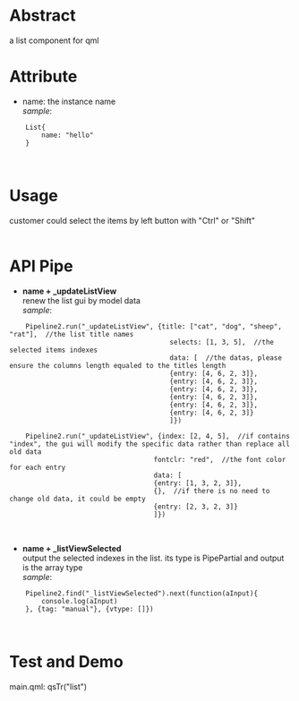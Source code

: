 # Abstract
a list component for qml

# Attribute
* name: the instance name  
_sample_:  
```
    List{
        name: "hello"
    }
```  
</br>

# Usage
customer could select the items by left button with "Ctrl" or "Shift"  
</br>

# API Pipe
* **name + _updateListView**  
renew the list gui by model data  
_sample_:  
```
    Pipeline2.run("_updateListView", {title: ["cat", "dog", "sheep", "rat"],  //the list title names
                                        selects: [1, 3, 5],  //the selected items indexes
                                        data: [  //the datas, please ensure the columns length equaled to the titles length
                                        {entry: [4, 6, 2, 3]},  
                                        {entry: [4, 6, 2, 3]},
                                        {entry: [4, 6, 2, 3]},
                                        {entry: [4, 6, 2, 3]},
                                        {entry: [4, 6, 2, 3]},
                                        {entry: [4, 6, 2, 3]}
                                        ]})

    Pipeline2.run("_updateListView", {index: [2, 4, 5],  //if contains "index", the gui will modify the specific data rather than replace all old data
                                    fontclr: "red",  //the font color for each entry
                                    data: [
                                    {entry: [1, 3, 2, 3]},
                                    {},  //if there is no need to change old data, it could be empty
                                    {entry: [2, 3, 2, 3]}
                                    ]})
```  
</br>

* **name + _listViewSelected**  
output the selected indexes in the list. its type is PipePartial and output is the array type  
_sample_:  
```
    Pipeline2.find("_listViewSelected").next(function(aInput){
        console.log(aInput)
    }, {tag: "manual"}, {vtype: []})
```  
</br>

# Test and Demo
main.qml: qsTr("list")  
</br>